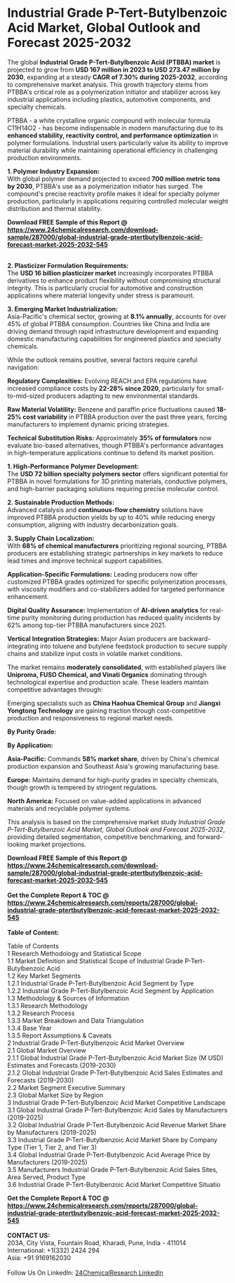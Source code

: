 <h1>Industrial Grade P-Tert-Butylbenzoic Acid Market, Global Outlook and Forecast 2025-2032</h1><p>The global <strong>Industrial Grade P-Tert-Butylbenzoic Acid (PTBBA) market</strong> is projected to grow from <strong>USD 167 million in 2023 to USD 273.47 million by 2030</strong>, expanding at a steady <strong>CAGR of 7.30% during 2025-2032</strong>, according to comprehensive market analysis. This growth trajectory stems from PTBBA's critical role as a polymerization initiator and stabilizer across key industrial applications including plastics, automotive components, and specialty chemicals.</p><p>PTBBA - a white crystalline organic compound with molecular formula C11H14O2 - has become indispensable in modern manufacturing due to its <strong>enhanced stability, reactivity control, and performance optimization</strong> in polymer formulations. Industrial users particularly value its ability to improve material durability while maintaining operational efficiency in challenging production environments.</p><p><strong>1. Polymer Industry Expansion:</strong><br>
With global polymer demand projected to exceed <strong>700 million metric tons by 2030</strong>, PTBBA's use as a polymerization initiator has surged. The compound's precise reactivity profile makes it ideal for specialty polymer production, particularly in applications requiring controlled molecular weight distribution and thermal stability.</p><div><b>Download FREE Sample of this Report @ 
            <a href="https://www.24chemicalresearch.com/download-sample/287000/global-industrial-grade-ptertbutylbenzoic-acid-forecast-market-2025-2032-545">
            https://www.24chemicalresearch.com/download-sample/287000/global-industrial-grade-ptertbutylbenzoic-acid-forecast-market-2025-2032-545</a></b></div><br><p><strong>2. Plasticizer Formulation Requirements:</strong><br>
The <strong>USD 16 billion plasticizer market</strong> increasingly incorporates PTBBA derivatives to enhance product flexibility without compromising structural integrity. This is particularly crucial for automotive and construction applications where material longevity under stress is paramount.</p><p><strong>3. Emerging Market Industrialization:</strong><br>
Asia-Pacific's chemical sector, growing at <strong>8.1% annually</strong>, accounts for over 45% of global PTBBA consumption. Countries like China and India are driving demand through rapid infrastructure development and expanding domestic manufacturing capabilities for engineered plastics and specialty chemicals.</p><p>While the outlook remains positive, several factors require careful navigation:</p><p><strong>Regulatory Complexities:</strong> Evolving REACH and EPA regulations have increased compliance costs by <strong>22-28% since 2020</strong>, particularly for small-to-mid-sized producers adapting to new environmental standards.</p><p><strong>Raw Material Volatility:</strong> Benzene and paraffin price fluctuations caused <strong>18-25% cost variability</strong> in PTBBA production over the past three years, forcing manufacturers to implement dynamic pricing strategies.</p><p><strong>Technical Substitution Risks:</strong> Approximately <strong>35% of formulators</strong> now evaluate bio-based alternatives, though PTBBA's performance advantages in high-temperature applications continue to defend its market position.</p><p><strong>1. High-Performance Polymer Development:</strong><br>
The <strong>USD 72 billion specialty polymers sector</strong> offers significant potential for PTBBA in novel formulations for 3D printing materials, conductive polymers, and high-barrier packaging solutions requiring precise molecular control.</p><p><strong>2. Sustainable Production Methods:</strong><br>
Advanced catalysis and <strong>continuous-flow chemistry</strong> solutions have improved PTBBA production yields by up to 40% while reducing energy consumption, aligning with industry decarbonization goals.</p><p><strong>3. Supply Chain Localization:</strong><br>
With <strong>68% of chemical manufacturers</strong> prioritizing regional sourcing, PTBBA producers are establishing strategic partnerships in key markets to reduce lead times and improve technical support capabilities.</p><p><strong>Application-Specific Formulations:</strong> Leading producers now offer customized PTBBA grades optimized for specific polymerization processes, with viscosity modifiers and co-stabilizers added for targeted performance enhancement.</p><p><strong>Digital Quality Assurance:</strong> Implementation of <strong>AI-driven analytics</strong> for real-time purity monitoring during production has reduced quality incidents by 62% among top-tier PTBBA manufacturers since 2021.</p><p><strong>Vertical Integration Strategies:</strong> Major Asian producers are backward-integrating into toluene and butylene feedstock production to secure supply chains and stabilize input costs in volatile market conditions.</p><p>The market remains <strong>moderately consolidated</strong>, with established players like <strong>Uniproma, FUSO Chemical, and Vinati Organics</strong> dominating through technological expertise and production scale. These leaders maintain competitive advantages through:</p><p>Emerging specialists such as <strong>China Haohua Chemical Group</strong> and <strong>Jiangxi Yongtong Technology</strong> are gaining traction through cost-competitive production and responsiveness to regional market needs.</p><p><strong>By Purity Grade:</strong></p><p><strong>By Application:</strong></p><p><strong>Asia-Pacific:</strong> Commands <strong>58% market share</strong>, driven by China's chemical production expansion and Southeast Asia's growing manufacturing base.</p><p><strong>Europe:</strong> Maintains demand for high-purity grades in specialty chemicals, though growth is tempered by stringent regulations.</p><p><strong>North America:</strong> Focused on value-added applications in advanced materials and recyclable polymer systems.</p><p>This analysis is based on the comprehensive market study <em>Industrial Grade P-Tert-Butylbenzoic Acid Market, Global Outlook and Forecast 2025-2032</em>, providing detailed segmentation, competitive benchmarking, and forward-looking market projections.</p><div><b>Download FREE Sample of this Report @ 
            <a href="https://www.24chemicalresearch.com/download-sample/287000/global-industrial-grade-ptertbutylbenzoic-acid-forecast-market-2025-2032-545">
            https://www.24chemicalresearch.com/download-sample/287000/global-industrial-grade-ptertbutylbenzoic-acid-forecast-market-2025-2032-545</a></b></div><br><div><b>Get the Complete Report & TOC @ 
            <a href="https://www.24chemicalresearch.com/reports/287000/global-industrial-grade-ptertbutylbenzoic-acid-forecast-market-2025-2032-545">
            https://www.24chemicalresearch.com/reports/287000/global-industrial-grade-ptertbutylbenzoic-acid-forecast-market-2025-2032-545</a></b></div><br>
            <b>Table of Content:</b><p>Table of Contents<br />
1 Research Methodology and Statistical Scope<br />
1.1 Market Definition and Statistical Scope of Industrial Grade P-Tert-Butylbenzoic Acid<br />
1.2 Key Market Segments<br />
1.2.1 Industrial Grade P-Tert-Butylbenzoic Acid Segment by Type<br />
1.2.2 Industrial Grade P-Tert-Butylbenzoic Acid Segment by Application<br />
1.3 Methodology & Sources of Information<br />
1.3.1 Research Methodology<br />
1.3.2 Research Process<br />
1.3.3 Market Breakdown and Data Triangulation<br />
1.3.4 Base Year<br />
1.3.5 Report Assumptions & Caveats<br />
2 Industrial Grade P-Tert-Butylbenzoic Acid Market Overview<br />
2.1 Global Market Overview<br />
2.1.1 Global Industrial Grade P-Tert-Butylbenzoic Acid Market Size (M USD) Estimates and Forecasts (2019-2030)<br />
2.1.2 Global Industrial Grade P-Tert-Butylbenzoic Acid Sales Estimates and Forecasts (2019-2030)<br />
2.2 Market Segment Executive Summary<br />
2.3 Global Market Size by Region<br />
3 Industrial Grade P-Tert-Butylbenzoic Acid Market Competitive Landscape<br />
3.1 Global Industrial Grade P-Tert-Butylbenzoic Acid Sales by Manufacturers (2019-2025)<br />
3.2 Global Industrial Grade P-Tert-Butylbenzoic Acid Revenue Market Share by Manufacturers (2019-2025)<br />
3.3 Industrial Grade P-Tert-Butylbenzoic Acid Market Share by Company Type (Tier 1, Tier 2, and Tier 3)<br />
3.4 Global Industrial Grade P-Tert-Butylbenzoic Acid Average Price by Manufacturers (2019-2025)<br />
3.5 Manufacturers Industrial Grade P-Tert-Butylbenzoic Acid Sales Sites, Area Served, Product Type<br />
3.6 Industrial Grade P-Tert-Butylbenzoic Acid Market Competitive Situatio</p><div><b>Get the Complete Report & TOC @ 
            <a href="https://www.24chemicalresearch.com/reports/287000/global-industrial-grade-ptertbutylbenzoic-acid-forecast-market-2025-2032-545">
            https://www.24chemicalresearch.com/reports/287000/global-industrial-grade-ptertbutylbenzoic-acid-forecast-market-2025-2032-545</a></b></div><br><b>CONTACT US:</b><br>
            203A, City Vista, Fountain Road, Kharadi, Pune, India - 411014<br>
            International: +1(332) 2424 294<br>
            Asia: +91 9169162030 <br><br>
            Follow Us On LinkedIn: <a href="https://www.linkedin.com/company/24chemicalresearch/">24ChemicalResearch LinkedIn</a>